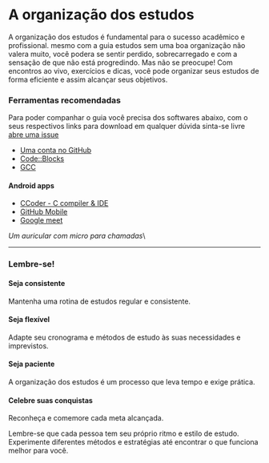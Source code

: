 # A organização dos estudos

A organização dos estudos é fundamental para o sucesso acadêmico e profissional. mesmo com a guia estudos sem uma boa organização não valera muito, você podera se sentir perdido, sobrecarregado e com a sensação de que não está progredindo. Mas não se preocupe! Com encontros ao vivo, exercícios e dicas, você pode organizar seus estudos de forma eficiente e assim alcançar seus objetivos.



### Ferramentas recomendadas

Para poder companhar o guia você precisa dos softwares abaixo, com o seus respectivos links para download em qualquer dúvida sinta-se livre [abre uma issue](https://github.com/an-jorge/Clang/issues)

* [Uma conta no GitHub](https://github.com/signup?ref_cta=Sign+up\&ref_loc=header+logged+out\&ref_page=%2F\&source=header-home)
* &#x20;[Code::Blocks](https://www.codeblocks.org/downloads/binaries/)&#x20;
* [GCC](https://gcc.gnu.org/install/)

#### Android apps

* &#x20;[CCoder - C compiler & IDE](https://play.google.com/store/apps/details?id=com.ikou.ccoding\&hl=pt)
* [GitHub Mobile](https://play.google.com/store/search?q=github+mobile\&c=apps\&hl=pt)
* [Google meet](https://play.google.com/store/search?q=google+meet\&c=apps\&hl=pt)

_Um auricular com micro para chamadas_\




***

### Lembre-se!

#### Seja consistente

Mantenha uma rotina de estudos regular e consistente.

#### Seja flexível

Adapte seu cronograma e métodos de estudo às suas necessidades e imprevistos.

#### Seja paciente

A organização dos estudos é um processo que leva tempo e exige prática.

#### Celebre suas conquistas

Reconheça e comemore cada meta alcançada.

Lembre-se que cada pessoa tem seu próprio ritmo e estilo de estudo. Experimente diferentes métodos e estratégias até encontrar o que funciona melhor para você.



